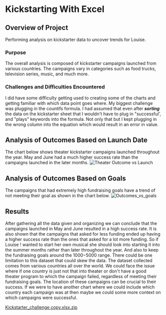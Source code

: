 # Kickstarting With Excel
## Overview of Project
Performing analysis on kickstarter data to uncover trends for Louise.

### Purpose
The overall analysis is composed of kickstarter campaigns launched from various countries. The campaigns vary in categories such as food trucks, television series, music, and much more.


### Challenges and Difficulties Encountered

I did have some difficulty getting used to creating some of the charts and getting familiar with which data point goes where. My biggest challenge was plugging in the countifs formula. I had assumed that even after ***sorting*** the data on the kickstarter sheet that I wouldn't have to plug in "successful', and "plays" keywords into the formula. Not only that but I kept plugging in the wrong column into the equation which would result in an error in value.

## Analysis of Outcomes Based on Launch Date
The chart below shows theater kickstarter campaigns launched throughout the year. May and June had a much higher success rate than the campaigns launched in the later months.
![Theater Outcome vs Launch](https://user-images.githubusercontent.com/110702997/187585782-b6ad98d4-0528-4b97-bb85-7d46607453cf.png)


## Analysis of Outcomes Based on Goals
The campaigns that had extremely high fundraising goals have a trend of not meeting their goal as shown in the chart below.
![Outcomes_vs_goals](https://user-images.githubusercontent.com/110702997/185281044-ede9da6d-42bb-458d-aa4a-9a08216e890c.png)



## Results
After gathering all the data given and organizing we can conclude that the campaigns launched in May and June resulted in a high success rate. It is also shown that the campaigns that asked for less funding ended up having a higher success rate than the ones that asked for a lot more funding. So if Louise !
wanted to start her own musical she should look into starting it into the summer months rather than later throughout the year. And also to keep the fundraising goals around the $1000-$5000 range. There could be one limitation to this dataset that could skew the data. The dataset collected comes from various countries all over the world. We could face the issue where if one country is just not that into theater or don't have a good theater program to which the campaign failed, regardless of meeting their fundraising goals. The location of these campaigns can be crucial to their success. If we were to have another chart where we could include which country each campaign was at then maybe we could some more context on which campaigns were successful.

[Kickstarter_challenge copy.xlsx.zip](https://github.com/vichugo23/kickstarter-analysis/files/9367409/Kickstarter_challenge.copy.xlsx.zip)

